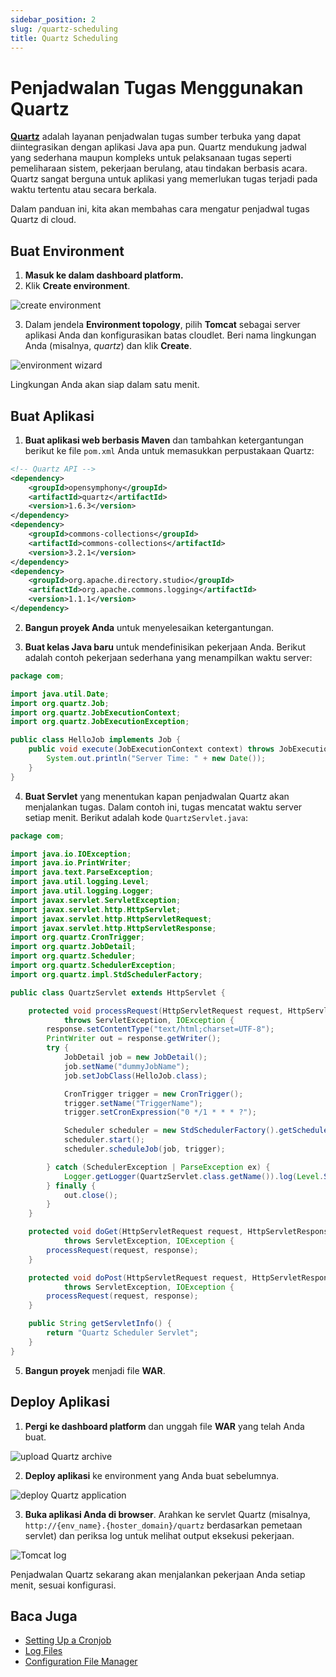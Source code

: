 ```yaml
---
sidebar_position: 2
slug: /quartz-scheduling
title: Quartz Scheduling
---
```


# Penjadwalan Tugas Menggunakan Quartz

**[Quartz](https://www.quartz-scheduler.org/)** adalah layanan penjadwalan tugas sumber terbuka yang dapat diintegrasikan dengan aplikasi Java apa pun. Quartz mendukung jadwal yang sederhana maupun kompleks untuk pelaksanaan tugas seperti pemeliharaan sistem, pekerjaan berulang, atau tindakan berbasis acara. Quartz sangat berguna untuk aplikasi yang memerlukan tugas terjadi pada waktu tertentu atau secara berkala.

Dalam panduan ini, kita akan membahas cara mengatur penjadwal tugas Quartz di cloud.

## Buat Environment

1. **Masuk ke dalam dashboard platform.**
2. Klik **Create environment**.

![create environment](https://assets.dewacloud.com/dewacloud-docs/application_settings/scheduling-configuration/quartz-scheduling/01-create-environment.png)

3. Dalam jendela **Environment topology**, pilih **Tomcat** sebagai server aplikasi Anda dan konfigurasikan batas cloudlet. Beri nama lingkungan Anda (misalnya, _quartz_) dan klik **Create**.

![environment wizard](https://assets.dewacloud.com/dewacloud-docs/application_settings/scheduling-configuration/quartz-scheduling/02-environment-wizard.png)

Lingkungan Anda akan siap dalam satu menit.

## Buat Aplikasi

1. **Buat aplikasi web berbasis Maven** dan tambahkan ketergantungan berikut ke file `pom.xml` Anda untuk memasukkan perpustakaan Quartz:

```xml
<!-- Quartz API -->
<dependency>
    <groupId>opensymphony</groupId>
    <artifactId>quartz</artifactId>
    <version>1.6.3</version>
</dependency>
<dependency>
    <groupId>commons-collections</groupId>
    <artifactId>commons-collections</artifactId>
    <version>3.2.1</version>
</dependency>
<dependency>
    <groupId>org.apache.directory.studio</groupId>
    <artifactId>org.apache.commons.logging</artifactId>
    <version>1.1.1</version>
</dependency>
```

2. **Bangun proyek Anda** untuk menyelesaikan ketergantungan.

3. **Buat kelas Java baru** untuk mendefinisikan pekerjaan Anda. Berikut adalah contoh pekerjaan sederhana yang menampilkan waktu server:

```java
package com;

import java.util.Date;
import org.quartz.Job;
import org.quartz.JobExecutionContext;
import org.quartz.JobExecutionException;

public class HelloJob implements Job {
    public void execute(JobExecutionContext context) throws JobExecutionException {
        System.out.println("Server Time: " + new Date());
    }
}
```

4. **Buat Servlet** yang menentukan kapan penjadwalan Quartz akan menjalankan tugas. Dalam contoh ini, tugas mencatat waktu server setiap menit. Berikut adalah kode `QuartzServlet.java`:

```java
package com;

import java.io.IOException;
import java.io.PrintWriter;
import java.text.ParseException;
import java.util.logging.Level;
import java.util.logging.Logger;
import javax.servlet.ServletException;
import javax.servlet.http.HttpServlet;
import javax.servlet.http.HttpServletRequest;
import javax.servlet.http.HttpServletResponse;
import org.quartz.CronTrigger;
import org.quartz.JobDetail;
import org.quartz.Scheduler;
import org.quartz.SchedulerException;
import org.quartz.impl.StdSchedulerFactory;

public class QuartzServlet extends HttpServlet {

    protected void processRequest(HttpServletRequest request, HttpServletResponse response)
            throws ServletException, IOException {
        response.setContentType("text/html;charset=UTF-8");
        PrintWriter out = response.getWriter();
        try {
            JobDetail job = new JobDetail();
            job.setName("dummyJobName");
            job.setJobClass(HelloJob.class);

            CronTrigger trigger = new CronTrigger();
            trigger.setName("TriggerName");
            trigger.setCronExpression("0 */1 * * * ?");

            Scheduler scheduler = new StdSchedulerFactory().getScheduler();
            scheduler.start();
            scheduler.scheduleJob(job, trigger);

        } catch (SchedulerException | ParseException ex) {
            Logger.getLogger(QuartzServlet.class.getName()).log(Level.SEVERE, null, ex);
        } finally {
            out.close();
        }
    }

    protected void doGet(HttpServletRequest request, HttpServletResponse response)
            throws ServletException, IOException {
        processRequest(request, response);
    }

    protected void doPost(HttpServletRequest request, HttpServletResponse response)
            throws ServletException, IOException {
        processRequest(request, response);
    }

    public String getServletInfo() {
        return "Quartz Scheduler Servlet";
    }
}
```

5. **Bangun proyek** menjadi file **WAR**.

## Deploy Aplikasi

1. **Pergi ke dashboard platform** dan unggah file **WAR** yang telah Anda buat.

![upload Quartz archive](https://assets.dewacloud.com/dewacloud-docs/application_settings/scheduling-configuration/quartz-scheduling/03-upload-quartz-archive.png)

2. **Deploy aplikasi** ke environment yang Anda buat sebelumnya.

![deploy Quartz application](https://assets.dewacloud.com/dewacloud-docs/application_settings/scheduling-configuration/quartz-scheduling/04-deploy-quartz-application.png)

3. **Buka aplikasi Anda di browser**. Arahkan ke servlet Quartz (misalnya, `http://{env_name}.{hoster_domain}/quartz` berdasarkan pemetaan servlet) dan periksa log untuk melihat output eksekusi pekerjaan.

![Tomcat log](https://assets.dewacloud.com/dewacloud-docs/application_settings/scheduling-configuration/quartz-scheduling/05-tomcat-log.png)

Penjadwalan Quartz sekarang akan menjalankan pekerjaan Anda setiap menit, sesuai konfigurasi.

## Baca Juga

- [Setting Up a Cronjob](https://docs.dewacloud.com/docs/cron-job/)
- [Log Files](https://docs.dewacloud.com/docs/view-log-files/)
- [Configuration File Manager](https://docs.dewacloud.com/docs/configuration-file-manager/)